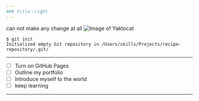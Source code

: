 ```yaml
---
### title：right
---
```

can not make any change at all
![Image of Yaktocat](https://octodex.github.com/images/yaktocat.png)
```
$ git init
Initialized empty Git repository in /Users/skills/Projects/recipe-repository/.git/
```
---
- [ ] Turn on GitHub Pages
- [ ] Outline my portfolio
- [ ] Introduce myself to the world
- [ ] keep learning
---
